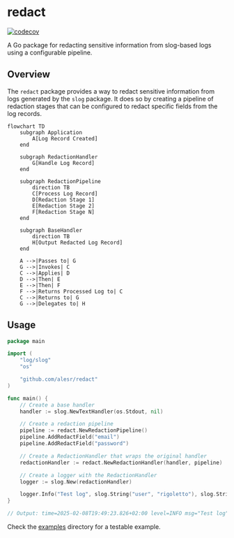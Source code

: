 # redact

[![codecov](https://codecov.io/gh/alesr/redact/branch/main/graph/badge.svg)](https://codecov.io/gh/alesr/redact)

A Go package for redacting sensitive information from slog-based logs using a configurable pipeline.


## Overview

The `redact` package provides a way to redact sensitive information from logs generated by the `slog` package. It does so by creating a pipeline of redaction stages that can be configured to redact specific fields from the log records.

```mermaid
flowchart TD
    subgraph Application
        A[Log Record Created]
    end

    subgraph RedactionHandler
        G[Handle Log Record]
    end

    subgraph RedactionPipeline
        direction TB
        C[Process Log Record]
        D[Redaction Stage 1]
        E[Redaction Stage 2]
        F[Redaction Stage N]
    end

    subgraph BaseHandler
        direction TB
        H[Output Redacted Log Record]
    end

    A -->|Passes to| G
    G -->|Invokes| C
    C -->|Applies| D
    D -->|Then| E
    E -->|Then| F
    F -->|Returns Processed Log to| C
    C -->|Returns to| G
    G -->|Delegates to| H
```

## Usage

```go
package main

import (
	"log/slog"
	"os"

	"github.com/alesr/redact"
)

func main() {
	// Create a base handler
	handler := slog.NewTextHandler(os.Stdout, nil)

	// Create a redaction pipeline
	pipeline := redact.NewRedactionPipeline()
	pipeline.AddRedactField("email")
	pipeline.AddRedactField("password")

	// Create a RedactionHandler that wraps the original handler
	redactionHandler := redact.NewRedactionHandler(handler, pipeline)

	// Create a logger with the RedactionHandler
	logger := slog.New(redactionHandler)

	logger.Info("Test log", slog.String("user", "rigoletto"), slog.String("email", "foo@bar.qux"), slog.String("password", "abc123"))
}

// Output: time=2025-02-08T19:49:23.826+02:00 level=INFO msg="Test log" user=rigoletto email=[REDACTED] password=[REDACTED]
```

Check the [examples](examples) directory for a testable example.
